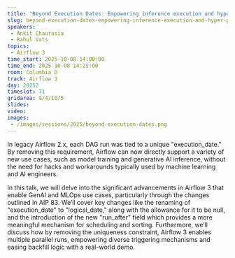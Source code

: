 ```yaml
---
title: "Beyond Execution Dates: Empowering inference execution and hyper-parameter tuning with Airflow 3"
slug: beyond-execution-dates-empowering-inference-execution-and-hyper-parameter-tuning-with-airflow-3
speakers:
 - Ankit Chaurasia
 - Rahul Vats
topics:
 - Airflow 3
time_start: 2025-10-08 14:00:00
time_end: 2025-10-08 14:25:00
room: Columbia D
track: Airflow 3
day: 20252
timeslot: 71
gridarea: 9/4/10/5
slides:
video:
images:
 - /images/sessions/2025/beyond-execution-dates.png
---
```


In legacy Airflow 2.x, each DAG run was tied to a unique "execution_date." By removing this requirement, Airflow can now directly support a variety of new use cases, such as model training and generative AI inference, without the need for hacks and workarounds typically used by machine learning and AI engineers. 

In this talk, we will delve into the significant advancements in Airflow 3 that enable GenAI and MLOps use cases, particularly through the changes outlined in AIP 83. We’ll cover key changes like the renaming of "execution_date" to "logical_date," along with the allowance for it to be null, and the introduction of the new "run_after" field which provides a more meaningful mechanism for scheduling and sorting. Furthermore, we’ll discuss how by removing the uniqueness constraint, Airflow 3 enables multiple parallel runs, empowering diverse triggering mechanisms and easing backfill logic with a real-world demo.